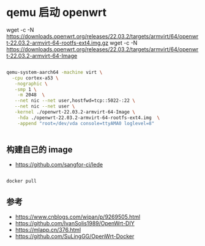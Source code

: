 # qemu 启动 openwrt

wget -c -N https://downloads.openwrt.org/releases/22.03.2/targets/armvirt/64/openwrt-22.03.2-armvirt-64-rootfs-ext4.img.gz
wget -c -N https://downloads.openwrt.org/releases/22.03.2/targets/armvirt/64/openwrt-22.03.2-armvirt-64-Image

```bash

qemu-system-aarch64 -machine virt \
  -cpu cortex-a53 \
   -nographic \
   -smp 1 \
    -m 2048  \
   --net nic --net user,hostfwd=tcp::5022-:22 \
   --net nic --net user \
   -kernel ./openwrt-22.03.2-armvirt-64-Image \
    -hda ./openwrt-22.03.2-armvirt-64-rootfs-ext4.img  \
    -append "root=/dev/vda console=ttyAMA0 loglevel=8"
    
```

## 构建自己的 image
- https://github.com/sangfor-ci/lede
```bash

docker pull 


```

## 参考
- https://www.cnblogs.com/wipan/p/9269505.html
- https://github.com/IvanSolis1989/OpenWrt-DIY
- https://mlapp.cn/376.html
- https://github.com/SuLingGG/OpenWrt-Docker
